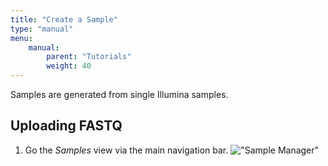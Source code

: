 ```yaml
---
title: "Create a Sample"
type: "manual"
menu:
    manual:
        parent: "Tutorials"
        weight: 40
---
```


Samples are generated from single Illumina samples.

## Uploading FASTQ

1. Go the _Samples_ view via the main navigation bar.
   !["Sample Manager"](/assets/samples_main.png)

